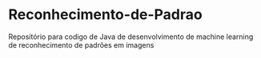# Reconhecimento-de-Padrao
Repositório para codigo de Java de desenvolvimento de machine learning de reconhecimento de padrões em imagens
